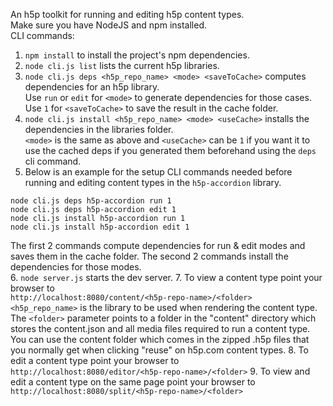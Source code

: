 An h5p toolkit for running and editing h5p content types.  
Make sure you have NodeJS and npm installed.  
CLI commands:
1. `npm install` to install the project's npm dependencies.
2. `node cli.js list` lists the current h5p libraries.
3. `node cli.js deps <h5p_repo_name> <mode> <saveToCache>` computes dependencies for an h5p library.  
Use `run` or `edit` for `<mode>` to generate dependencies for those cases.  
Use `1` for `<saveToCache>` to save the result in the cache folder.  
4. `node cli.js install <h5p_repo_name> <mode> <useCache>` installs the dependencies in the libraries folder.  
`<mode>` is the same as above and `<useCache>` can be `1` if you want it to use the cached deps if you generated them beforehand using the `deps` cli command.  
5. Below is an example for the setup CLI commands needed before running and editing content types in the `h5p-accordion` library.
```
node cli.js deps h5p-accordion run 1
node cli.js deps h5p-accordion edit 1
node cli.js install h5p-accordion run 1
node cli.js install h5p-accordion edit 1
```
The first 2 commands compute dependencies for run & edit modes and saves them in the cache folder. The second 2 commands install the dependencies for those modes.  
6. `node server.js` starts the dev server.
7. To view a content type point your browser to  
`http://localhost:8080/content/<h5p-repo-name>/<folder>`  
`<h5p_repo_name>` is the library to be used when rendering the content type.  
The `<folder>` parameter points to a folder in the "content" directory which stores the content.json and all media files required to run a content type. You can use the content folder which comes in the zipped .h5p files that you normally get when clicking "reuse" on h5p.com content types.
8. To edit a content type point your browser to  
`http://localhost:8080/editor/<h5p-repo-name>/<folder>`
9. To view and edit a content type on the same page point your browser to  
`http://localhost:8080/split/<h5p-repo-name>/<folder>`
